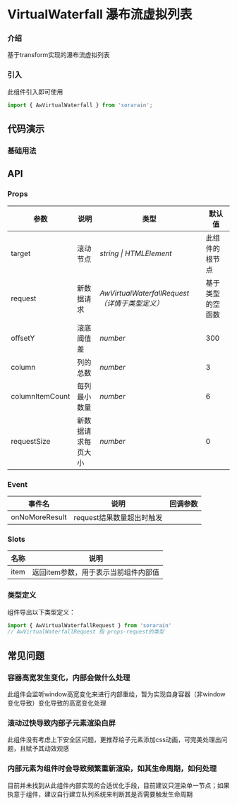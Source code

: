 # VirtualWaterfall 瀑布流虚拟列表

### 介绍
基于transform实现的瀑布流虚拟列表

### 引入

此组件引入即可使用

```typescript
import { AwVirtualWaterfall } from 'sorarain';
```



## 代码演示

### 基础用法

<!-- virtual-waterfall-1 -->
<CodeShow>
  <template #source>
    <ClientOnly>
      <virtual-waterfall-1 />
    </ClientOnly>
  </template>
  <template #meta>
  
  @[code vue{3-6,14,16-17,25-27,41,48,50-59}:no-line-numbers](../../\.vuepress/components/virtual-waterfall-1.vue)
  
  </template>
</CodeShow>

## API



### Props

| 参数            | 说明               | 类型                                          | 默认值           |
| --------------- | ------------------ | --------------------------------------------- | ---------------- |
| target          | 滚动节点           | _string \| HTMLElement_                       | 此组件的根节点   |
| request         | 新数据请求         | _AwVirtualWaterfallRequest（详情于类型定义）_ | 基于类型的空函数 |
| offsetY         | 滚底阈值差         | _number_                                      | 300              |
| column          | 列的总数           | _number_                                      | 3                |
| columnItemCount | 每列最小数量       | _number_                                      | 6                |
| requestSize     | 新数据请求每页大小 | _number_                                      | 0                |

### Event

| 事件名         | 说明                      | 回调参数 |
| -------------- | ------------------------- | -------- |
| onNoMoreResult | request结果数量超出时触发 |          |

### Slots

| 名称 | 说明                                 |
| ---- | ------------------------------------ |
| item | 返回item参数，用于表示当前组件内部值 |

### 类型定义

组件导出以下类型定义：

```typescript
import { AwVirtualWaterfallRequest } from 'sorarain'
// AwVirtualWaterfallRequest 指 props-request的类型
```



## 常见问题

### 容器高宽发生变化，内部会做什么处理

此组件会监听window高宽变化来进行内部重绘，暂为实现自身容器（非window变化导致）变化导致的高宽变化处理

### 滚动过快导致内部子元素渲染白屏

此组件没有考虑上下安全区问题，更推荐给子元素添加css动画，可完美处理出问题，且赋予其动效观感

### 内部元素为组件时会导致频繁重新渲染，如其生命周期，如何处理

目前并未找到从此组件内部实现的合适优化手段，目前建议只渲染单一节点；如果执意于组件，建议自行建立队列系统来判断其是否需要触发生命周期